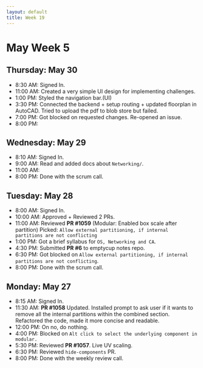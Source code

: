 ```yaml
---
layout: default
title: Week 19
---
```


# **May Week 5**
## **Thursday: May 30**
- 8:30  AM: Signed In.
- 11:00 AM: Created a very simple UI design for implementing challenges.
- 1:00  PM: Styled the navigation bar.(UI)
- 3:30  PM: Connected the backend + setup routing + updated floorplan in AutoCAD. Tried to upload the pdf to blob store but failed.
- 7:00  PM: Got blocked on requested changes. Re-opened an issue.
- 8:00  PM: 

## **Wednesday: May 29**
- 8:10  AM: Signed In.
- 9:00  AM: Read and added docs about `Networking/`.
- 11:00 AM: 
- 8:00  PM: Done with the scrum call.

## **Tuesday: May 28**
- 8:00  AM: Signed In.
- 10:00 AM: Approved + Reviewed 2 PRs.
- 11:00 AM: Reviewed **PR #1059** (Modular: Enabled box scale after partition)
Picked: `Allow external partitioning, if internal partitions are not conflicting`
- 1:00  PM: Got a brief syllabus for `OS, Networking and CA`.
- 4:30  PM: Submitted **PR #6** to emptycup notes repo.
- 6:30  PM: Got blocked on `Allow external partitioning, if internal partitions are not conflicting`.
- 8:00  PM: Done with the scrum call.

## **Monday: May 27**
- 8:15  AM: Signed In.
- 11:30 AM: **PR #1058** Updated. Installed prompt to ask user if it wants to remove all the internal partitions within the combined section. Refactored the code, made it more concise and readable.
- 12:00 PM: On no, do nothing.
- 4:00  PM: Blocked on `Alt click to select the underlying component in modular.`
- 5:30  PM: Reviewed **PR #1057**. Live UV scaling.
- 6:30  PM: Reviewed `hide-components` PR.
- 8:00  PM: Done with the weekly review call.
